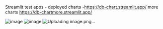 Streamlit test apps - deployed 
charts -https://db-chart.streamlit.app/
more charts https://db-chartmore.streamlit.app/


![image](https://github.com/njasharp/class/assets/39777038/1da37cea-6cdd-48ad-a81d-298bf18eed9d)
![image](https://github.com/njasharp/class/assets/39777038/55df267a-8266-4351-8754-0214c3868ab1)
![Uploading image.png…]()

